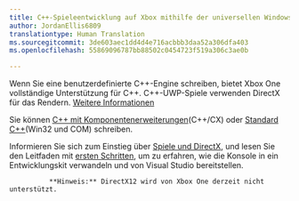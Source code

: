 ```yaml
---
title: C++-Spieleentwicklung auf Xbox mithilfe der universellen Windows-Plattform (UWP)
author: JordanEllis6809
translationtype: Human Translation
ms.sourcegitcommit: 3de603aec1dd4d4e716acbbb3daa52a306dfa403
ms.openlocfilehash: 55869096787bb88502c0454723f519a306c3ae0b

---
```


Wenn Sie eine benutzerdefinierte C++-Engine schreiben, bietet Xbox One vollständige Unterstützung für C++. C++-UWP-Spiele verwenden DirectX für das Rendern. [Weitere Informationen](https://msdn.microsoft.com/library/windows/desktop/ee663274(v=vs.85).aspx)

Sie können [C++ mit Komponentenerweiterungen](https://msdn.microsoft.com/library/windows/apps/hh699871.aspx)(C++/CX) oder [Standard C++](https://msdn.microsoft.com/library/windows/apps/mt592904.aspx)(Win32 und COM) schreiben.

Informieren Sie sich zum Einstieg über [Spiele und DirectX](https://msdn.microsoft.com/windows/uwp/gaming/index), und lesen Sie den Leitfaden mit [ersten Schritten](https://msdn.microsoft.com/windows/uwp/xbox-apps/index), um zu erfahren, wie die Konsole in ein Entwicklungskit verwandeln und von Visual Studio bereitstellen.


              **Hinweis:** DirectX12 wird von Xbox One derzeit nicht unterstützt.




<!--HONumber=Jul16_HO2-->


